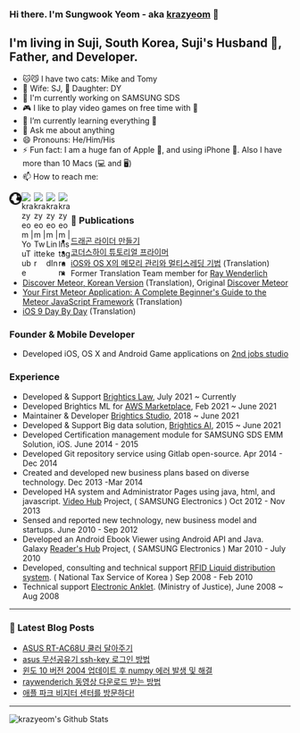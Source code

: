 ### Hi there. I'm Sungwook Yeom - aka [krazyeom][blog] 👋

<!--
**krazyeom/krazyeom** is a ✨ _special_ ✨ repository because its `README.md` (this file) appears on your GitHub profile.
-->

## I'm living in Suji, South Korea, Suji's Husband 🤣, Father, and Developer. 
- 🐱😼 I have two cats: Mike and Tomy
- 👩 Wife: SJ, 👧 Daughter: DY
- 🔭 I'm currently working on SAMSUNG SDS
- 🎮 I like to play video games on free time with 👧
- 🌱 I’m currently learning everything 🤣
- 💬 Ask me about anything
- 😄 Pronouns: He/Him/His
- ⚡ Fun fact: I am a huge fan of Apple 🍎, and using iPhone 📱. Also I have more than 10 Macs (💻 and 🖥️)
- 📫 How to reach me: 

[<img align="left" alt="www.appilogue.kr" width="22px" src="https://raw.githubusercontent.com/iconic/open-iconic/master/svg/globe.svg" />][blog]
[<img align="left" alt="krazyeom | YouTube" width="22px" src="https://cdn.jsdelivr.net/npm/simple-icons@v3/icons/youtube.svg" />][youtube]
[<img align="left" alt="krazyeom | Twitter" width="22px" src="https://cdn.jsdelivr.net/npm/simple-icons@v3/icons/twitter.svg" />][twitter]
[<img align="left" alt="krazyeom | LinkedIn" width="22px" src="https://cdn.jsdelivr.net/npm/simple-icons@v3/icons/linkedin.svg" />][linkedin]
[<img align="left" alt="krazyeom | Instagram" width="22px" src="https://cdn.jsdelivr.net/npm/simple-icons@v3/icons/instagram.svg" />][instagram]
<br />

### 📕 Publications

- [드래곤 라이더 만들기][book]
- [코더스하이 튜토리얼 프라이머][book2]
- [iOS와 OS X의 메모리 관리와 멀티스레딩 기법][book3] (Translation)
- Former Translation Team member for [Ray Wenderlich][ray]
- [Discover Meteor, Korean Version][meteorkr] (Translation), Original [Discover Meteor][meteor] 
- [Your First Meteor Application: A Complete Beginner's Guide to the Meteor JavaScript Framework][firstmeteor] (Translation)
- [iOS 9 Day By Day][ios9daybyday] (Translation)

### Founder & Mobile Developer

- Developed iOS, OS X and Android Game applications on [2nd jobs studio][2ndjobs]

### Experience

- Developed & Support [Brightics Law][brighticslaw], July 2021 ~ Currently
- Developed Brightics ML for [AWS Marketplace][marketplace], Feb 2021 ~ June 2021
- Maintainer & Developer [Brightics Studio][BrighticsStudio], 2018 ~ June 2021
- Developed & Support Big data solution, [Brightics AI][brighticsai], 2015 ~ June 2021
- Developed Certification management module for SAMSUNG SDS EMM Solution, iOS. June 2014 - 2015
- Developed Git repository service using Gitlab open-source. Apr 2014 - Dec 2014
- Created and developed new business plans based on diverse technology. Dec 2013 -Mar 2014
- Developed HA system and Administrator Pages using java, html, and javascript. [Video Hub][videohub] Project, ( SAMSUNG Electronics ) Oct 2012 - Nov 2013
- Sensed and reported new technology, new business model and startups. June 2010 - Sep 2012
- Developed an Android Ebook Viewer using Android API and Java. Galaxy [Reader's Hub][readershub] Project, ( SAMSUNG Electronics ) Mar 2010 - July 2010
- Developed, consulting and technical support [RFID Liquid distribution system][rfid]. ( National Tax Service of Korea ) Sep 2008 - Feb 2010
- Technical support [Electronic Anklet][ea]. (Ministry of Justice), June 2008 ~ Aug 2008

---


### 📕 Latest Blog Posts
<!-- BLOG-POST-LIST:START -->
- [ASUS RT-AC68U 쿨러 달아주기](https://www.appilogue.kr/2844708)
- [asus 무선공유기 ssh-key 로그인 방법](https://www.appilogue.kr/2844707)
- [윈도 10 버전 2004 업데이트 후 numpy 에러 발생 및 해결](https://www.appilogue.kr/2844705)
- [raywenderich 동영상 다운로드 받는 방법](https://www.appilogue.kr/2844704)
- [애플 파크 비지터 센터를 방문하다!](https://www.appilogue.kr/2844703)
<!-- BLOG-POST-LIST:END -->

---


<img align="left" alt="krazyeom's Github Stats" src="https://github-readme-stats.codestackr.vercel.app/api?username=krazyeom&show_icons=true&hide_border=true" />

[blog]: https://www.appilogue.kr
[twitter]: https://twitter.com/krazyeom
[youtube]: https://youtube.com/krazyeom
[instagram]: https://instagram.com/krazyeom
[linkedin]: https://linkedin.com/in/krazyeom
[book]: https://books.apple.com/us/book/deulaegon-laideo-mandeulgi/id735921791
[book2]: https://books.apple.com/us/book/코더스하이-튜토리얼-프라이머/id778331853
[book3]: http://www.kyobobook.co.kr/product/detailViewKor.laf?ejkGb=KOR&mallGb=KOR&barcode=9788993827651
[2ndjobs]: http://2ndjobs.tumblr.com
[BrighticsStudio]: https://github.com/brightics/studio
[brighticsai]: http://brightics.ai
[rfid]: http://www.wa1004.co.kr/business/ntsSystem.do
[videohub]: http://www.does.kr/collection/galaxynote101/hub-video.html
[readershub]: http://www.does.kr/collection/galaxynote101/hub-readers.html
[ray]: https://www.raywenderlich.com/
[meteorkr]: https://github.com/DiscoverMeteor/DiscoverMeteor_Kr
[meteor]: http://www.discovermeteor.com/
[firstmeteor]: https://www.amazon.com/Your-First-Meteor-Application-JavaScript-ebook/dp/B00MA8KVAY
[ios9daybyday]: https://github.com/krazyeom/iOS_9_Day_By_Day
[marketplace]: https://aws.amazon.com/marketplace/pp/prodview-kjudlkzdgylv2
[brighticslaw]: https://www.brighticslaw.ai/
[ea]: https://www.moj.go.kr/moj/169/subview.do

